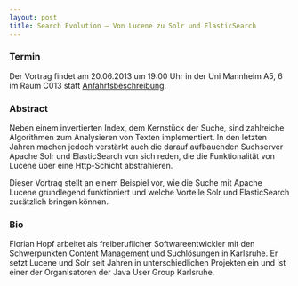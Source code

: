 ```yaml
---
layout: post
title: Search Evolution – Von Lucene zu Solr und ElasticSearch
---
```


### Termin

Der Vortrag findet am 20.06.2013 um 19:00 Uhr in der Uni Mannheim A5, 6 im Raum C013 statt [Anfahrtsbeschreibung](/getting-there).

### Abstract

Neben einem invertierten Index, dem Kernstück der Suche, sind zahlreiche Algorithmen zum Analysieren von Texten implementiert. In den letzten Jahren machen jedoch verstärkt auch die darauf aufbauenden Suchserver Apache Solr und ElasticSearch von sich reden, die die Funktionalität von Lucene über eine Http-Schicht abstrahieren.

Dieser Vortrag stellt an einem Beispiel vor, wie die Suche mit Apache Lucene grundlegend funktioniert und welche Vorteile Solr und ElasticSearch zusätzlich bringen können.

### Bio

Florian Hopf arbeitet als freiberuflicher Softwareentwickler mit den Schwerpunkten Content Management und Suchlösungen in Karlsruhe. Er setzt Lucene und Solr seit Jahren in unterschiedlichen Projekten ein und ist einer der Organisatoren der Java User Group Karlsruhe.
